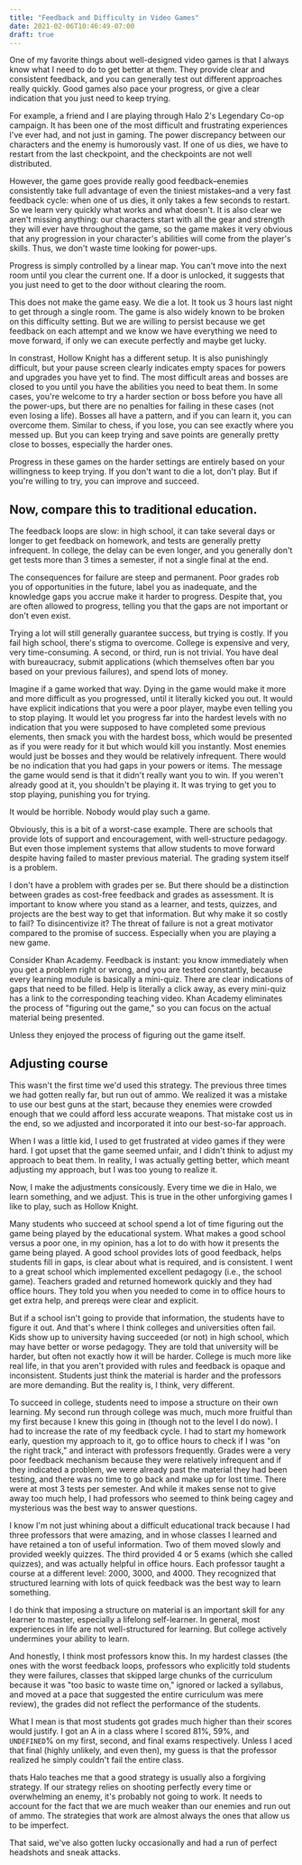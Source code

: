 ```yaml
--- 
title: "Feedback and Difficulty in Video Games"
date: 2021-02-06T10:46:49-07:00
draft: true
---
```


One of my favorite things about well-designed video games is that I always know what I need to do to get better at them. They provide clear and consistent feedback, and you can generally test out different approaches really quickly. Good games also pace your progress, or give a clear indication that you just need to keep trying.

For example, a friend and I are playing through Halo 2's Legendary Co-op campaign. It has been one of the most difficult and frustrating experiences I've ever had, and not just in gaming. The power discrepancy between our characters and the enemy is humorously vast. If one of us dies, we have to restart from the last checkpoint, and the checkpoints are
not well distributed.

However, the game goes provide really good feedback–enemies consistently take full advantage of even the tiniest mistakes–and a very fast feedback cycle: when one of us dies, it only takes a few seconds to restart. So we learn very quickly what works and what doesn't. It is also clear we aren't missing anything: our characters start with all the gear and strength they will ever have throughout the game, so the game makes it very obvious that any progression in your character's abilities will come from the player's skills. Thus, we don't waste time looking for power-ups.

Progress is simply controlled by a linear map. You can't move into the next room until you clear the current one. If a door is unlocked, it suggests that you just need to get to the door without clearing the room.

This does not make the game easy. We die a lot. It took us 3 hours last night to get through a single room. The game is also widely known to be broken on this difficulty setting. But we are willing to persist because we get feedback on each attempt and we know we have everything we need to move forward, if only we can execute perfectly and maybe get lucky.

In constrast, Hollow Knight has a different setup. It is also
punishingly difficult, but your pause screen clearly indicates empty spaces for powers and upgrades you have yet to find. The most difficult areas and bosses are closed to you until you have the abilities you need to beat them. In some cases, you're welcome to try a harder section or boss before you have all the power-ups, but there are no penalties for failing in these cases (not even losing a life). Bosses all have a pattern, and if you can learn it, you can overcome them. Similar to chess, if you lose, you can see exactly where you messed up. But you can keep trying and save points are generally pretty close to bosses, especially the harder ones.

Progress in these games on the harder settings are entirely based on your willingness to keep trying. If you don't want to die a lot, don't play. But if you're willing to try, you can improve and succeed.

## Now, compare this to traditional education. 

The feedback loops are slow: in high school, it can take several days or longer to get feedback on homework, and tests are generally pretty infrequent. In college, the delay can be even longer, and you generally don't get tests more than 3 times a semester, if not a single final at the end.

The consequences for failure are steep and permanent. Poor grades rob you of opportunities in the future, label you as inadequate, and the knowledge gaps you accrue make it harder to progress. Despite that, you are often allowed to progress, telling you that the gaps are not important or don't even exist.

Trying a lot will still generally guarantee success, but trying is costly. If you fail high school, there's stigma to overcome. College is expensive and very, very time-consuming. A second, or third, run is not trivial. You have deal with bureaucracy, submit applications (which themselves often bar you based on your previous failures), and spend lots of money.

Imagine if a game worked that way. Dying in the game would  make it  more and more difficult as you progressed, until it literally kicked you out. It would have explicit indications that you were a poor player, maybe even telling you to stop playing. It would let you progress far into the hardest levels with no indication that you were supposed to have completed some previous elements, then smack you with the hardest boss, which would be presented as if you were ready for it but which would kill you instantly. Most enemies would just be bosses and they would be relatively infrequent. There would be no indication that you had gaps in your powers or items. The message the game would send is that it didn't really want you to win. If you weren't already good at it, you shouldn't be playing it. It was trying to get you to stop playing, punishing you for trying.

It would be horrible. Nobody would play such a game. 

Obviously, this is a bit of a worst-case example. There are schools that provide lots of support and encouragement, with well-structure pedagogy. But even those implement systems that allow students to move forward despite having failed to master previous material. The grading system itself is a problem.

I don't have a problem with grades per se. But there should be a distinction between grades as cost-free feedback and grades as assessment. It is important to know where you stand as a learner, and tests, quizzes, and projects are the best way to get that information. But why make it so costly to fail? To disincentivize it? The threat of failure is not a great motivator compared to the promise of success. Especially when you are playing a new game.

Consider Khan Academy. Feedback is instant: you know immediately when you get a problem right or wrong, and you are tested constantly, because every learning module is basically a mini-quiz. There are clear indications of gaps that need to be filled. Help is literally a click away, as every mini-quiz has a link to the corresponding teaching video. Khan Academy eliminates the process of "figuring out the game," so you can focus on the actual material being presented.

Unless they enjoyed the process of figuring out the game itself.

## Adjusting course

This wasn't the first time we'd used this strategy. The previous three times we had gotten really far, but run out of ammo. We realized it was a mistake to use our best guns at the start, because they enemies were crowded enough that we could afford less accurate weapons. That mistake cost us in the end, so we adjusted and incorporated it into our best-so-far approach.

When I was a little kid, I used to get frustrated at video games if they were hard. I got upset that the game seemed unfair, and I didn't think to adjust my approach to beat them. In reality, I was actually getting better, which meant adjusting my approach, but I was too young to realize it.

Now, I make the adjustments consicously. Every time we die in Halo, we learn something, and we adjust. This is true in the other unforgiving games I like to play, such as Hollow Knight.

Many students who succeed at school spend a lot of time figuring out the game being played by the educational system. What makes a good school versus a poor one, in my opinion, has a lot to do with how it presents the game being played. A good school provides lots of good feedback, helps students fill in gaps, is clear about what is required, and is consistent. I went to a great school which implemented excellent pedagogy (i.e., the school game). Teachers graded and returned homework quickly and they had office hours. They told you when you needed to come in to office hours to get extra help, and prereqs were clear and explicit.

But if a school isn't going to provide that information, the students have to figure it out. And that's where I think colleges and universities often fail. Kids show up to university having succeeded (or not) in high school, which may have better or worse pedagogy. They are told that university will be harder, but often not exactly how it will be harder. College is much more like real life, in that you aren't provided with rules and feedback is opaque and inconsistent. Students just think the material is harder and the professors are more demanding. But the reality is, I think, very different.

To succeed in college, students need to impose a structure on their own learning. My second run through college was much, much more fruitful than my first because I knew this going in (though not to the level I do now). I had to increase the rate of my feedback cycle. I had to start my homework early, question my approach to it, go to office hours to check if I was "on the right track," and interact with professors frequently. Grades were a very poor feedback mechanism because they were relatively infrequent and if they indicated a problem, we were already past the material they had been testing, and there was no time to go back and make up for lost time. There were at most 3 tests per semester. And while it makes sense not to give away too much help, I had professors who seemed to think being cagey and mysterious was the best way to answer questions.

I know I'm not just whining about a difficult educational track because I had three professors that were amazing, and in whose classes I learned and have retained a ton of useful information. Two of them moved slowly and provided weekly quizzes. The third provided 4 or 5 exams (which she called quizzes), and was actually helpful in office hours. Each professor taught a course at a different level: 2000, 3000, and 4000. They recognized that structured learning with lots of quick feedback was the best way to learn something.

I do think that imposing a structure on material is an important skill for any learner to master, especially a lifelong self-learner. In general, most experiences in life are not well-structured for learning. But college actively undermines your ability to learn.

And honestly, I think most professors know this. In my hardest classes (the ones with the worst feedback loops, professors who explicitly told students they were failures, classes that skipped large chunks of the curriculum because it was "too basic to waste time on," ignored or lacked a syllabus, and moved at a pace that suggested the entire curriculum was mere review), the grades did not reflect the performance of the students.

What I mean is that most students got grades much higher than their scores would justify. I got an A in a class where I scored 81%, 59%, and `UNDEFINED`% on my first, second, and final exams respectively. Unless I aced that final (highly unlikely, and even then), my guess is that the professor realized he simply couldn't fail the entire class.



thats Halo teaches me that a good strategy is usually also a forgiving strategy. If our strategy relies on shooting perfectly every time or overwhelming an enemy, it's probably not going to work. It needs to account for the fact that we are much weaker than our enemies and run out of ammo. The strategies that work are almost always the ones that allow us to be imperfect.

That said, we've also gotten lucky occasionally and had a run of perfect headshots and sneak attacks.

